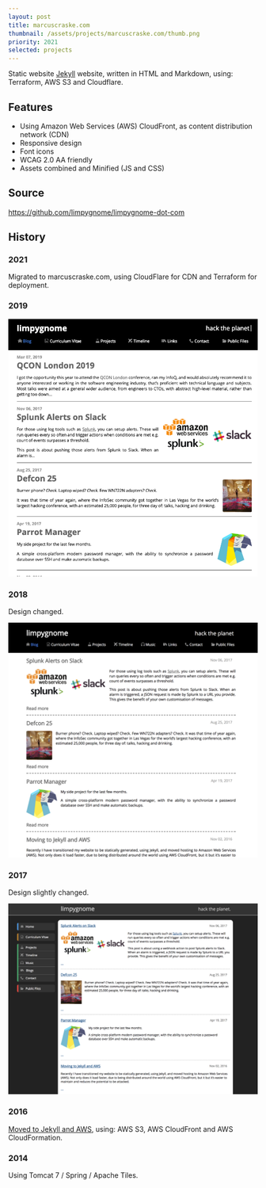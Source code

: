 ```yaml
---
layout: post
title: marcuscraske.com
thumbnail: /assets/projects/marcuscraske.com/thumb.png
priority: 2021
selected: projects
---
```


Static website [Jekyll](https://jekyllrb.com/) website, written in HTML and Markdown, using: Terraform, AWS S3
and Cloudflare.

## Features
- Using Amazon Web Services (AWS) CloudFront, as content distribution network (CDN)
- Responsive design
- Font icons
- WCAG 2.0 AA friendly
- Assets combined and Minified (JS and CSS)

## Source
<https://github.com/limpygnome/limpygnome-dot-com>

## History
### 2021
Migrated to marcuscraske.com, using CloudFlare for CDN and Terraform for deployment.

### 2019
<a href="/assets/projects/marcuscraske.com/2019-early.png">
    <img src="/assets/projects/marcuscraske.com/2019-early.png" alt="Screenshot of landing page" />
</a>

### 2018
Design changed.

<a href="/assets/projects/marcuscraske.com/2018-nov.png">
    <img src="/assets/projects/marcuscraske.com/2018-nov.png" alt="Screenshot of landing page" />
</a>

### 2017
Design slightly changed.

<a href="/assets/projects/marcuscraske.com/2017-nov.png">
    <img src="/assets/projects/marcuscraske.com/2017-nov.png" alt="Screenshot of landing page" />
</a>

### 2016
[Moved to Jekyll and AWS](/2016/11/02/moving-to-jekyll-and-aws), using: AWS S3, AWS CloudFront and AWS CloudFormation.

### 2014
Using Tomcat 7 / Spring / Apache Tiles.
